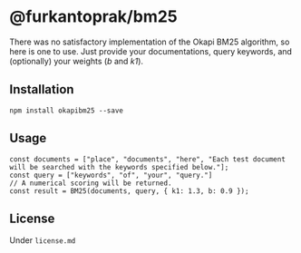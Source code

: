 # @furkantoprak/bm25
There was no satisfactory implementation of the Okapi BM25 algorithm, so here is one to use. Just provide your documentations, query keywords, and (optionally) your weights (*b* and *k1*).

## Installation
```
npm install okapibm25 --save
```
## Usage
```
const documents = ["place", "documents", "here", "Each test document will be searched with the keywords specified below."];
const query = ["keywords", "of", "your", "query."]
// A numerical scoring will be returned.
const result = BM25(documents, query, { k1: 1.3, b: 0.9 });
```
## License
Under `license.md`
